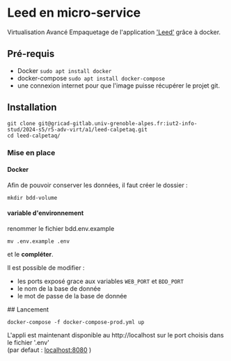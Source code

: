 # Leed en micro-service

Virtualisation Avancé 
Empaquetage de l'application ['Leed'](https://github.com/LeedRSS/Leed.git) grâce à docker.  

## Pré-requis

- Docker `sudo apt install docker`
- docker-compose `sudo apt install docker-compose`
- une connexion internet pour que l'image puisse récupérer le projet git.

## Installation
```shell
git clone git@gricad-gitlab.univ-grenoble-alpes.fr:iut2-info-stud/2024-s5/r5-adv-virt/a1/leed-calpetaq.git
cd leed-calpetaq/
```

### Mise en place

#### Docker

Afin de pouvoir conserver les données, il faut créer le dossier :
```shell
mkdir bdd-volume
```

#### variable d'environnement

renommer le fichier bdd.env.example
```shell
mv .env.example .env
```
et le **compléter**.  

Il est possible de modifier :
- les ports exposé grace aux variables `WEB_PORT` et `BDD_PORT`
- le nom de la base de donnée
- le mot de passe de la base de donnée

## Lancement 

```shell
docker-compose -f docker-compose-prod.yml up
```

L'appli est maintenant disponible au http://localhost sur le port choisis dans le fichier '.env'  
(par defaut : [localhost:8080](http://localhost:8080) )